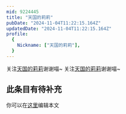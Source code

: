 ```yaml
---
mid: 9224445
title: "天国的莉莉"
pubDate: "2024-11-04T11:22:15.164Z"
updatedDate: "2024-11-04T11:22:15.164Z"
profile:
  {
    Nickname: ["天国的莉莉"],
  }
---
```


关注[天国的莉莉](https://space.bilibili.com/9224445)谢谢喵~ 关注[天国的莉莉](https://space.bilibili.com/9224445)谢谢喵~

## 此条目有待补充
你可以在[这里](https://github.com/Yuhanawa/VTuber.ICU-Content/edit/master/v/天国的莉莉/index.md)编辑本文
